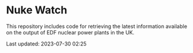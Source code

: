 # Nuke Watch

This repository includes code for retrieving the latest information available on the output of EDF nuclear power plants in the UK.

Last updated: 2023-07-30 02:25